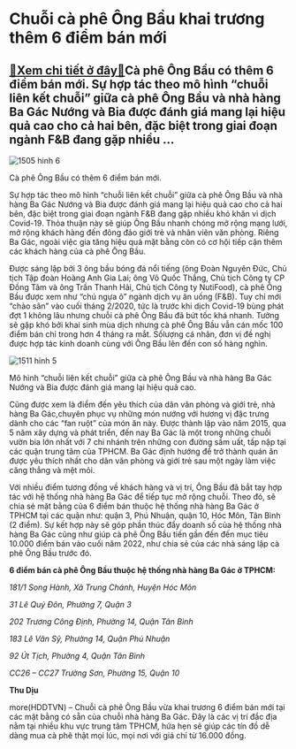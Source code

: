 Chuỗi cà phê Ông Bầu khai trương thêm 6 điểm bán mới
====================================================

[:gift:Xem chi tiết ở đây:gift:](https://hddtvn.com/chuoi-ca-phe-ong-bau-khai-truong-them-6-diem-ban-moi/)Cà phê Ông Bầu có thêm 6 điểm bán mới. Sự hợp tác theo mô hình “chuỗi liên kết chuỗi” giữa cà phê Ông Bầu và nhà hàng Ba Gác Nướng và Bia được đánh giá mang lại hiệu quả cao cho cả hai bên, đặc biệt trong giai đoạn ngành F&B đang gặp nhiều …
-------------------------------------------------------------------------------------------------------------------------------------------------------------------------------------------------------------------------------------------------





![1505 hinh 6](https://haiquanonline.com.vn/stores/news_dataimages/diunt/082020/26/09/in_article/1505_hinh_6.jpg?rt=20200826135311 "undefined")


Cà phê Ông Bầu có thêm 6 điểm bán mới.



Sự hợp tác theo mô hình “chuỗi liên kết chuỗi” giữa cà phê Ông Bầu và nhà hàng Ba Gác Nướng và Bia được đánh giá mang lại hiệu quả cao cho cả hai bên, đặc biệt trong giai đoạn ngành F&B đang gặp nhiều khó khăn vì dịch Covid-19. Thỏa thuận này sẽ giúp Ông Bầu nhanh chóng mở rộng mạng lưới, mở rộng khách hàng đến đông đảo giới trẻ và nhân viên văn phòng. Riêng Ba Gác, ngoài việc gia tăng hiệu quả mặt bằng còn có cơ hội tiếp cận thêm các khách hàng của cà phê Ông Bầu.


Được sáng lập bởi 3 ông bầu bóng đá nổi tiếng (ông Đoàn Nguyên Đức, Chủ tịch Tập đoàn Hoàng Anh Gia Lai; ông Võ Quốc Thắng, Chủ tịch Công ty CP Đồng Tâm và ông Trần Thanh Hải, Chủ tịch Công ty NutiFood), cà phê Ông Bầu được xem như “chú ngựa ô” ngành dịch vụ ăn uống (F&B). Tuy chỉ mới “chào sân” vào cuối tháng 2/2020, tức là trước khi dịch Covid-19 bùng phát đợt 1 không lâu nhưng chuỗi cà phê Ông Bầu đã bứt tốc khá nhanh. Tưởng sẽ gặp khó bởi khai sinh mùa dịch nhưng cà phê Ông Bầu vẫn cán mốc 100 điểm bán chỉ trong hơn 4 tháng ra mắt. Sốlượng cá nhân, đơn vị đề nghị được hợp tác kinh doanh cùng với Ông Bầu lên đến con số hàng nghìn.





![1511 hinh 5](https://haiquanonline.com.vn/stores/news_dataimages/diunt/082020/26/09/in_article/1511_hinh_5.jpg?rt=20200826135311 "undefined")


Mô hình “chuỗi liên kết chuỗi” giữa cà phê Ông Bầu và nhà hàng Ba Gác Nướng và Bia được đánh giá mang lại hiệu quả cao.



Cũng được xem là điểm đến yêu thích của dân văn phòng và giới trẻ, nhà hàng Ba Gác,chuyên phục vụ những món nướng với hương vị đặc trưng dành cho các “fan ruột” của món ăn này. Được thành lập vào năm 2015, qua 5 năm xây dựng và phát triển, đến nay Ba Gác là một trong những chuỗi vườn bia lớn nhất với 7 chi nhánh trên những con đường sầm uất, tấp nập tại các quận trung tâm của TPHCM. Ba Gác định hướng để trở thành quán ăn được yêu thích nhất cho dân văn phòng và giới trẻ sau một ngày làm việc căng thẳng và mệt mỏi.


Với nhiều điểm tương đồng về khách hàng và vị trí, Ông Bầu đã bắt tay hợp tác với hệ thống nhà hàng Ba Gác để tiếp tục mở rộng chuỗi. Theo đó, sẽ chia sẻ mặt bằng của 6 điểm bán thuộc hệ thống nhà hàng Ba Gác ở TPHCM tại các quận như: quận 3, Phú Nhuận, quận 10, Hóc Môn, Tân Bình (2 điểm). Sự kết hợp này sẽ góp phần thúc đẩy doanh số của hệ thống nhà hàng Ba Gác cũng như giúp cà phê Ông Bầu tiến gần đến đến mục tiêu 10.000 điểm bán vào cuối năm 2022, như chia sẻ của các nhà sáng lập cà phê Ông Bầu trước đó.






**6 điểm bán cà phê Ông Bầu thuộc hệ thống nhà hàng Ba Gác ở TPHCM:**


*181/1 Song Hành, Xã Trung Chánh, Huyện Hóc Môn*


*31 Lê Quý Đôn, Phường 7, Quận 3*


*202 Trương Công Định, Phường 14, Quận Tân Bình*


*183 Lê Văn Sỹ, Phường 14, Quận Phú Nhuận*


*92 Út Tịch, Phường 4, Quận Tân Bình*


*CC26 – CC27 Trường Sơn, Phường 15, Quận 10*







**Thu Dịu**



more(HDDTVN) – Chuỗi cà phê Ông Bầu vừa khai trương 6 điểm bán mới tại các mặt bằng có sẵn của chuỗi nhà hàng Ba Gác. Đây là các vị trí đắc địa nằm tại nhiều khu vực trung tâm TPHCM, hứa hẹn sẽ giúp các tín đồ dễ dàng mua cà phê thật mọi lúc, mọi nơi với giá chỉ từ 16.000 đồng.

